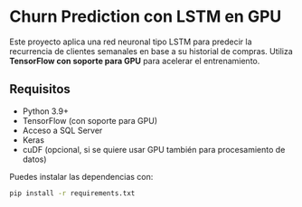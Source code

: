 # Churn Prediction con LSTM en GPU

Este proyecto aplica una red neuronal tipo LSTM para predecir la recurrencia de clientes semanales en base a su historial de compras. Utiliza **TensorFlow con soporte para GPU** para acelerar el entrenamiento.

## Requisitos

- Python 3.9+
- TensorFlow (con soporte para GPU)
- Acceso a SQL Server
- Keras
- cuDF (opcional, si se quiere usar GPU también para procesamiento de datos)

Puedes instalar las dependencias con:

```bash
pip install -r requirements.txt
